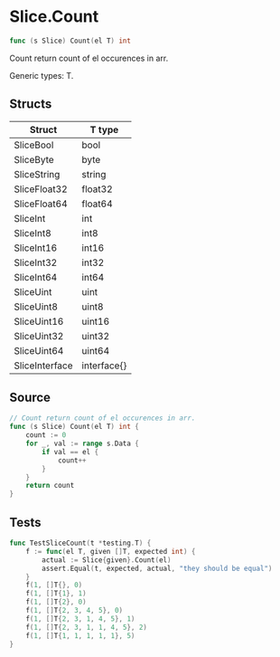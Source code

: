 # Slice.Count

```go
func (s Slice) Count(el T) int
```

Count return count of el occurences in arr.

Generic types: T.

## Structs

| Struct | T type |
| ------ | ------ |
| SliceBool | bool |
| SliceByte | byte |
| SliceString | string |
| SliceFloat32 | float32 |
| SliceFloat64 | float64 |
| SliceInt | int |
| SliceInt8 | int8 |
| SliceInt16 | int16 |
| SliceInt32 | int32 |
| SliceInt64 | int64 |
| SliceUint | uint |
| SliceUint8 | uint8 |
| SliceUint16 | uint16 |
| SliceUint32 | uint32 |
| SliceUint64 | uint64 |
| SliceInterface | interface{} |

## Source

```go
// Count return count of el occurences in arr.
func (s Slice) Count(el T) int {
	count := 0
	for _, val := range s.Data {
		if val == el {
			count++
		}
	}
	return count
}
```

## Tests

```go
func TestSliceCount(t *testing.T) {
	f := func(el T, given []T, expected int) {
		actual := Slice{given}.Count(el)
		assert.Equal(t, expected, actual, "they should be equal")
	}
	f(1, []T{}, 0)
	f(1, []T{1}, 1)
	f(1, []T{2}, 0)
	f(1, []T{2, 3, 4, 5}, 0)
	f(1, []T{2, 3, 1, 4, 5}, 1)
	f(1, []T{2, 3, 1, 1, 4, 5}, 2)
	f(1, []T{1, 1, 1, 1, 1}, 5)
}
```